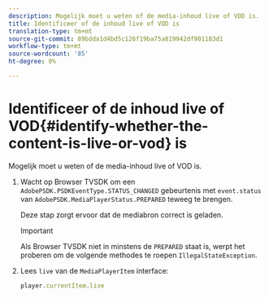 ```yaml
---
description: Mogelijk moet u weten of de media-inhoud live of VOD is.
title: Identificeer of de inhoud live of VOD is
translation-type: tm+mt
source-git-commit: 89bdda1d4bd5c126f19ba75a819942df901183d1
workflow-type: tm+mt
source-wordcount: '85'
ht-degree: 0%

---
```



# Identificeer of de inhoud live of VOD{#identify-whether-the-content-is-live-or-vod} is

Mogelijk moet u weten of de media-inhoud live of VOD is.

1. Wacht op Browser TVSDK om een `AdobePSDK.PSDKEventType.STATUS_CHANGED` gebeurtenis met `event.status` van `AdobePSDK.MediaPlayerStatus.PREPARED` teweeg te brengen.

   Deze stap zorgt ervoor dat de mediabron correct is geladen.

   >[!IMPORTANT]
   >
   >Als Browser TVSDK niet in minstens de `PREPARED` staat is, werpt het proberen om de volgende methodes te roepen `IllegalStateException`.

1. Lees `live` van de `MediaPlayerItem` interface:

   ```js
   player.currentItem.live
   ```

